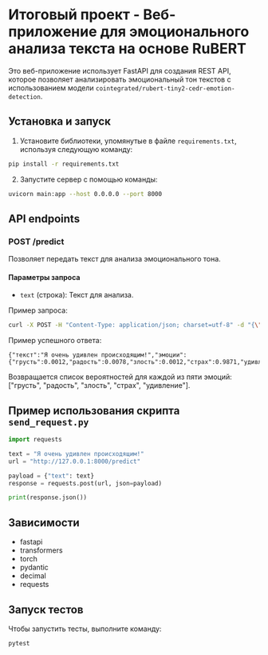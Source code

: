 # Итоговый проект - Веб-приложение для эмоционального анализа текста на основе RuBERT

Это веб-приложение использует FastAPI для создания REST API, которое позволяет анализировать эмоциональный тон текстов с использованием модели `cointegrated/rubert-tiny2-cedr-emotion-detection`. 

## Установка и запуск

1. Установите библиотеки, упомянутые в файле `requirements.txt`, используя следующую команду:

```bash
pip install -r requirements.txt
```

2. Запустите сервер с помощью команды:

```bash
uvicorn main:app --host 0.0.0.0 --port 8000
```

## API endpoints

### POST /predict

Позволяет передать текст для анализа эмоционального тона.

#### Параметры запроса

- `text` (строка): Текст для анализа.

Пример запроса:
```bash
curl -X POST -H "Content-Type: application/json; charset=utf-8" -d "{\"text\": \"Я очень удивлен происходящим!\"}" http://127.0.0.1:8000/predict
```

Пример успешного ответа:

```
{"текст":"Я очень удивлен происходящим!","эмоции":{"грусть":0.0012,"радость":0.0078,"злость":0.0012,"страх":0.9871,"удивление":0.0016}}
```

Возвращается список вероятностей для каждой из пяти эмоций: ["грусть", "радость", "злость", "страх", "удивление"].

## Пример использования скрипта `send_request.py`

```python
import requests

text = "Я очень удивлен происходящим!"
url = "http://127.0.0.1:8000/predict"

payload = {"text": text}
response = requests.post(url, json=payload)

print(response.json())
```

## Зависимости
- fastapi
- transformers
- torch
- pydantic
- decimal
- requests

## Запуск тестов

Чтобы запустить тесты, выполните команду:

```bash
pytest
```
